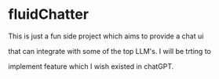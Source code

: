 # fluidChatter

This is just a fun side project which aims to provide a chat ui 

that can integrate with some of the top LLM's. I will be trting to 

implement feature which I wish existed in chatGPT.
